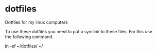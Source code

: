 # dotfiles
Dotfiles for my linux computers

To use these dotfiles you need to put a symlink to these files. For this use the following command.

ln -sf ~/dotfiles/<filename> ~/<file to replace with symlink>
